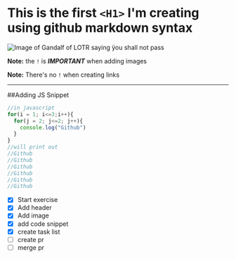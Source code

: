 # This is the first `<H1>` I'm creating using github markdown syntax

![Image of Gandalf of LOTR saying ÿou shall not pass](https://cdn.vox-cdn.com/thumbor/ouKVnx4yPX5QBKiDLUG_FQeOPUo=/0x0:3831x1587/1820x1024/filters:focal(1835x397:2447x1009):format(webp)/cdn.vox-cdn.com/uploads/chorus_image/image/70123899/4k_fellowship_movie_screencaps.com_23524.0.jpg)

__Note:__ the `!` is __*IMPORTANT*__ when adding images

**Note:** There's no `!` when creating links

**********************************************************************************************************************************************************************

##Adding JS Snippet
```Javascript
//in javascript
for(i = 1; i<=3;i++){
  for(j = 2; j<=2; j++){
    console.log("Github")
  }
}
//will print out
//Github
//Github
//Github
//Github
//Github
//Github
```

- [x] Start exercise
- [x] Add header
- [x] Add image
- [x] add code snippet
- [x] create task list
- [ ] create pr
- [ ] merge pr

